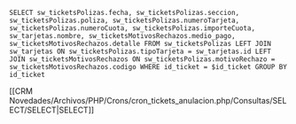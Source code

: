 `SELECT sw_ticketsPolizas.fecha, sw_ticketsPolizas.seccion, sw_ticketsPolizas.poliza, sw_ticketsPolizas.numeroTarjeta, sw_ticketsPolizas.numeroCuota, sw_ticketsPolizas.importeCuota, sw_tarjetas.nombre, sw_ticketsMotivosRechazos.medio_pago, sw_ticketsMotivosRechazos.detalle FROM sw_ticketsPolizas LEFT JOIN sw_tarjetas ON sw_ticketsPolizas.tipoTarjeta = sw_tarjetas.id LEFT JOIN sw_ticketsMotivosRechazos ON sw_ticketsPolizas.motivoRechazo = sw_ticketsMotivosRechazos.codigo WHERE id_ticket = $id_ticket GROUP BY id_ticket`

[[CRM Novedades/Archivos/PHP/Crons/cron_tickets_anulacion.php/Consultas/SELECT/SELECT|SELECT]]